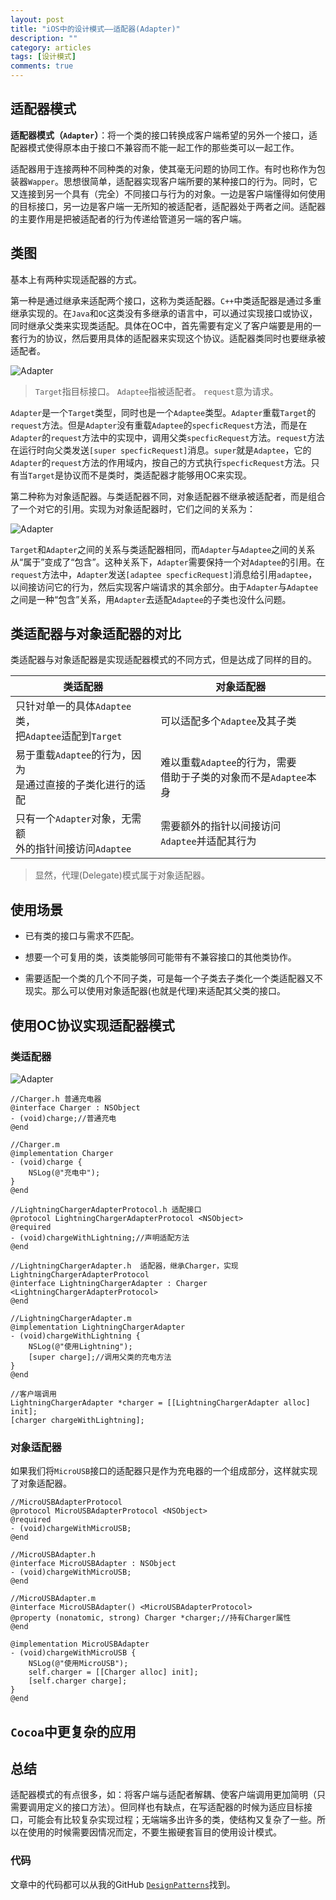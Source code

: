 ```yaml
---
layout: post
title: "iOS中的设计模式——适配器(Adapter)"
description: ""
category: articles
tags: [设计模式]
comments: true
---
```



## 适配器模式

**适配器模式（`Adapter`）**：将一个类的接口转换成客户端希望的另外一个接口，适配器模式使得原本由于接口不兼容而不能一起工作的那些类可以一起工作。

适配器用于连接两种不同种类的对象，使其毫无问题的协同工作。有时也称作为包装器`Wapper`。思想很简单，适配器实现客户端所要的某种接口的行为。同时，它又连接到另一个具有（完全）不同接口与行为的对象。一边是客户端懂得如何使用的目标接口，另一边是客户端一无所知的被适配者，适配器处于两者之间。适配器的主要作用是把被适配者的行为传递给管道另一端的客户端。

## 类图

基本上有两种实现适配器的方式。

第一种是通过继承来适配两个接口，这称为类适配器。`C++`中类适配器是通过多重继承实现的。在`Java`和`OC`这类没有多继承的语言中，可以通过实现接口或协议，同时继承父类来实现类适配。具体在OC中，首先需要有定义了客户端要是用的一套行为的协议，然后要用具体的适配器来实现这个协议。适配器类同时也要继承被适配者。

![Adapter](https://lettleprince.github.io/images/20160920-Adapter/Adapter.png)

> `Target`指目标接口。
> `Adaptee`指被适配者。
> `request`意为请求。

`Adapter`是一个`Target`类型，同时也是一个`Adaptee`类型。`Adapter`重载`Target`的`request`方法。但是`Adapter`没有重载`Adaptee`的`specficRequest`方法，而是在`Adapter`的`request`方法中的实现中，调用父类`specficRequest`方法。`request`方法在运行时向父类发送`[super specficRequest]`消息。`super`就是`Adaptee`，它的`Adapter`的`request`方法的作用域内，按自己的方式执行`specficRequest`方法。只有当`Target`是协议而不是类时，类适配器才能够用OC来实现。

第二种称为对象适配器。与类适配器不同，对象适配器不继承被适配者，而是组合了一个对它的引用。实现为对象适配器时，它们之间的关系为：

![Adapter](https://lettleprince.github.io/images/20160920-Adapter/Adapter1.png)

`Target`和`Adapter`之间的关系与类适配器相同，而`Adapter`与`Adaptee`之间的关系从“属于”变成了“包含”。这种关系下，`Adapter`需要保持一个对`Adaptee`的引用。在`request`方法中，`Adapter`发送`[adaptee specficRequest]`消息给引用`adaptee`，以间接访问它的行为，然后实现客户端请求的其余部分。由于`Adapter`与`Adaptee`之间是一种“包含”关系，用`Adapter`去适配`Adaptee`的子类也没什么问题。

## 类适配器与对象适配器的对比

类适配器与对象适配器是实现适配器模式的不同方式，但是达成了同样的目的。

|**类适配器**|**对象适配器**|
|---|---|
|只针对单一的具体`Adaptee`类，<br>把`Adaptee`适配到`Target`|可以适配多个`Adaptee`及其子类|
|易于重载`Adaptee`的行为，因为<br>是通过直接的子类化进行的适配|难以重载`Adaptee`的行为，需要<br>借助于子类的对象而不是`Adaptee`本身|
|只有一个`Adapter`对象，无需额<br>外的指针间接访问`Adaptee`|需要额外的指针以间接访问<br>`Adaptee`并适配其行为|

> 显然，代理(Delegate)模式属于对象适配器。

## 使用场景

- 已有类的接口与需求不匹配。

- 想要一个可复用的类，该类能够同可能带有不兼容接口的其他类协作。

- 需要适配一个类的几个不同子类，可是每一个子类去子类化一个类适配器又不现实。那么可以使用对象适配器(也就是代理)来适配其父类的接口。

## 使用OC协议实现适配器模式

### 类适配器

![Adapter](https://lettleprince.github.io/images/20160920-Adapter/Adapter2.png)

```objc
//Charger.h 普通充电器
@interface Charger : NSObject
- (void)charge;//普通充电
@end

//Charger.m
@implementation Charger
- (void)charge {
    NSLog(@"充电中");
}
@end

//LightningChargerAdapterProtocol.h 适配接口
@protocol LightningChargerAdapterProtocol <NSObject>
@required
- (void)chargeWithLightning;//声明适配方法
@end

//LightningChargerAdapter.h  适配器，继承Charger，实现LightningChargerAdapterProtocol
@interface LightningChargerAdapter : Charger <LightningChargerAdapterProtocol>
@end

//LightningChargerAdapter.m
@implementation LightningChargerAdapter
- (void)chargeWithLightning {
    NSLog(@"使用Lightning");
    [super charge];//调用父类的充电方法
}
@end

//客户端调用
LightningChargerAdapter *charger = [[LightningChargerAdapter alloc] init];
[charger chargeWithLightning];
```

### 对象适配器

如果我们将`MicroUSB`接口的适配器只是作为充电器的一个组成部分，这样就实现了对象适配器。

```objc
//MicroUSBAdapterProtocol
@protocol MicroUSBAdapterProtocol <NSObject>
@required
- (void)chargeWithMicroUSB;
@end

//MicroUSBAdapter.h
@interface MicroUSBAdapter : NSObject
- (void)chargeWithMicroUSB;
@end

//MicroUSBAdapter.m
@interface MicroUSBAdapter() <MicroUSBAdapterProtocol>
@property (nonatomic, strong) Charger *charger;//持有Charger属性
@end

@implementation MicroUSBAdapter
- (void)chargeWithMicroUSB {
    NSLog(@"使用MicroUSB");
    self.charger = [[Charger alloc] init];
    [self.charger charge];
}
@end
```

## `Cocoa`中更复杂的应用



## 总结

适配器模式的有点很多，如：将客户端与适配者解耦、使客户端调用更加简明（只需要调用定义的接口方法）。但同样也有缺点，在写适配器的时候为适应目标接口，可能会有比较复杂实现过程；无端端多出许多的类，使结构又复杂了一些。所以在使用的时候需要因情况而定，不要生搬硬套盲目的使用设计模式。

### 代码

文章中的代码都可以从我的GitHub [`DesignPatterns`](https://github.com/lettleprince/DesignPatterns)找到。

